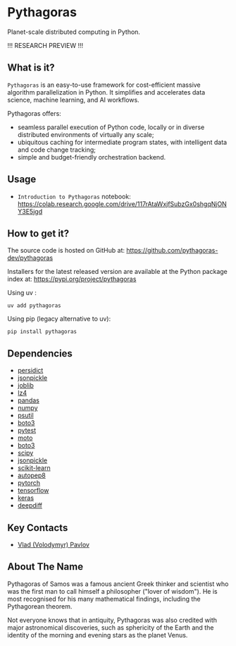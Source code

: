 # Pythagoras

Planet-scale distributed computing in Python.

!!! RESEARCH PREVIEW !!!

## What is it?

`Pythagoras` is an easy-to-use framework for cost-efficient
massive algorithm parallelization in Python. It simplifies and accelerates 
data science, machine learning, and AI workflows.

Pythagoras offers:

* seamless parallel execution of Python code, locally or 
in diverse distributed environments of virtually any scale;
* ubiquitous caching for intermediate program states, 
with intelligent data and code change tracking;
* simple and budget-friendly orchestration backend.

## Usage

* `Introduction to Pythagoras` notebook:
https://colab.research.google.com/drive/117rAtaWxjfSubzGx0shgqNjONY3E5jgd

## How to get it?

The source code is hosted on GitHub at: https://github.com/pythagoras-dev/pythagoras

Installers for the latest released version are available 
at the Python package index at: https://pypi.org/project/pythagoras

Using uv :
```
uv add pythagoras
```

Using pip (legacy alternative to uv):
```
pip install pythagoras
```

## Dependencies

* [persidict](https://pypi.org/project/persidict)
* [jsonpickle](https://jsonpickle.github.io)
* [joblib](https://joblib.readthedocs.io)
* [lz4](https://python-lz4.readthedocs.io)
* [pandas](https://pandas.pydata.org)
* [numpy](https://numpy.org)
* [psutil](https://psutil.readthedocs.io)
* [boto3](https://boto3.readthedocs.io)
* [pytest](https://pytest.org)
* [moto](http://getmoto.org)
* [boto3](https://boto3.readthedocs.io)
* [scipy](https://www.scipy.org)
* [jsonpickle](https://jsonpickle.github.io)
* [scikit-learn](https://scikit-learn.org)
* [autopep8](https://pypi.org/project/autopep8)
* [pytorch](https://pytorch.org)
* [tensorflow](https://www.tensorflow.org)
* [keras](https://keras.io)
* [deepdiff](https://zepworks.com/deepdiff/current/)

## Key Contacts

* [Vlad (Volodymyr) Pavlov](https://www.linkedin.com/in/vlpavlov/)

## About The Name

Pythagoras of Samos was a famous ancient Greek thinker and scientist 
who was the first man to call himself a philosopher ("lover of wisdom"). 
He is most recognised for his many mathematical findings, 
including the Pythagorean theorem. 

Not everyone knows that in antiquity, Pythagoras was also credited with 
major astronomical discoveries, such as sphericity of the Earth 
and the identity of the morning and evening stars as the planet Venus.